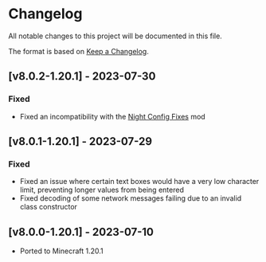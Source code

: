 # Changelog
All notable changes to this project will be documented in this file.

The format is based on [Keep a Changelog].

## [v8.0.2-1.20.1] - 2023-07-30
### Fixed
- Fixed an incompatibility with the [Night Config Fixes](https://www.curseforge.com/minecraft/mc-mods/night-config-fixes) mod

## [v8.0.1-1.20.1] - 2023-07-29
### Fixed
- Fixed an issue where certain text boxes would have a very low character limit, preventing longer values from being entered
- Fixed decoding of some network messages failing due to an invalid class constructor

## [v8.0.0-1.20.1] - 2023-07-10
- Ported to Minecraft 1.20.1

[Keep a Changelog]: https://keepachangelog.com/en/1.0.0/
